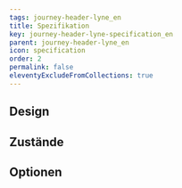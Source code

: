 ```yaml
---
tags: journey-header-lyne_en
title: Spezifikation
key: journey-header-lyne-specification_en
parent: journey-header-lyne_en
icon: specification
order: 2
permalink: false
eleventyExcludeFromCollections: true
---
```


## Design 

## Zustände

## Optionen


